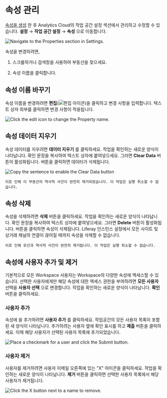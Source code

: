 # 속성 관리

[속성을 생성](../workspace-settings/scoping-sites-and-individuals-using-properties.md#creating-a-property) 한 후 Analytics Cloud의 작업 공간 설정 섹션에서 관리하고 수정할 수 있습니다. **설정** &rarr; **작업 공간 설정** &rarr; **속성** 으로 이동합니다.

![Navigate to the Properties section in Settings.](./managing-properties/images/01.png)

속성을 변경하려면,

1. 스크롤하거나 검색창을 사용하여 부동산을 찾으세요.

1. 속성 이름을 클릭합니다.

## 속성 이름 바꾸기

속성 이름을 변경하려면 **편집**(![편집 아이콘](../images/icon-edit.png))을 클릭하고 변경 사항을 입력합니다. 텍스트 상자 외부를 클릭하면 변경 사항이 적용됩니다.

![Click the edit icon to change the Property name.](./managing-properties/images/02.png)

## 속성 데이터 지우기

속성 데이터를 지우려면 **데이터 지우기** 를 클릭하세요. 작업을 확인하는 새로운 양식이 나타납니다. 확인 문장을 복사하여 텍스트 상자에 붙여넣으세요. 그러면 **Clear Data** 버튼이 활성화됩니다. 버튼을 클릭하면 데이터가 삭제됩니다.

![Copy the sentence to enable the Clear Data button](./managing-properties/images/03.png)

```{warning}
이로 인해 이 부동산의 역사적 사건이 완전히 제거되었습니다. 이 작업은 실행 취소할 수 없습니다.
```

## 속성 삭제

속성을 삭제하려면 **삭제** 버튼을 클릭하세요. 작업을 확인하는 새로운 양식이 나타납니다. 확인 문장을 복사하여 텍스트 상자에 붙여넣으세요. 그러면 **Delete** 버튼이 활성화됩니다. 버튼을 클릭하면 속성이 삭제됩니다. Liferay 인스턴스 설정에서 모든 사이트 및 상거래 채널의 연결이 끊어질 때까지 속성을 삭제할 수 없습니다.

```{warning}
이로 인해 유산과 역사적 사건이 완전히 제거됩니다. 이 작업은 실행 취소할 수 없습니다.
```

## 속성에 사용자 추가 및 제거

기본적으로 모든 Workspace 사용자는 Workspace의 다양한 속성에 액세스할 수 있습니다. 선택한 사용자에게만 해당 속성에 대한 액세스 권한을 부여하려면 **모든 사용자** 선택을 **사용자 선택** 으로 변경합니다. 작업을 확인하는 새로운 양식이 나타납니다. **확인** 버튼을 클릭하세요.

### 사용자 추가

속성에 을 추가하려면 **사용자 추가** 를 클릭하세요. 작업공간의 모든 사용자 목록이 포함된 새 양식이 나타납니다. 추가하려는 사용자 옆에 확인 표시를 하고 **제출** 버튼을 클릭하세요. 이제 해당 사용자가 선택된 사용자 목록에 추가되었습니다.

![Place a checkmark for a user and click the Submit button.](./managing-properties/images/04.png)

### 사용자 제거

사용자를 제거하려면 사용자 이메일 오른쪽에 있는 "X" 아이콘을 클릭하세요. 작업을 확인하는 새로운 양식이 나타납니다. **제거** 버튼을 클릭하면 선택한 사용자 목록에서 해당 사용자가 제거됩니다.

![Click the X button next to a name to remove.](./managing-properties/images/05.png)
